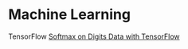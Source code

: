 # Machine Learning

TensorFlow
[Softmax on Digits Data with TensorFlow](MLfolds/2017-06-05-Softmax-on-Digits-Data-with-TensorFlow)
